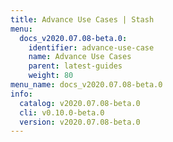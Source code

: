 ```yaml
---
title: Advance Use Cases | Stash
menu:
  docs_v2020.07.08-beta.0:
    identifier: advance-use-case
    name: Advance Use Cases
    parent: latest-guides
    weight: 80
menu_name: docs_v2020.07.08-beta.0
info:
  catalog: v2020.07.08-beta.0
  cli: v0.10.0-beta.0
  version: v2020.07.08-beta.0
---
```


